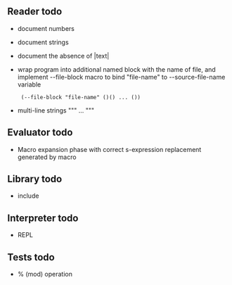 Reader todo
-----------
 
 - document numbers
 - document strings
 - document the absence of |text|
 - wrap program into additional named block with the name of file, and implement --file-block macro to
   bind "file-name" to --source-file-name variable

        (--file-block "file-name" ()() ... ())
 - multi-line strings """ ... """
 
Evaluator todo
--------------
 
 - Macro expansion phase with correct s-expression replacement generated by macro

Library todo
------------

 - include

Interpreter todo
----------------

 - REPL
 
Tests todo
----------
 - % (mod) operation